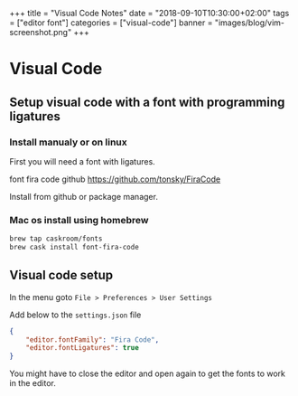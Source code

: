 +++
title = "Visual Code Notes"
date = "2018-09-10T10:30:00+02:00"
tags = ["editor font"]
categories = ["visual-code"]
banner = "images/blog/vim-screenshot.png"
+++

# Visual Code

## Setup visual code with a font with programming ligatures

### Install manualy or on linux

 First you will need a font with ligatures.

font fira code github <https://github.com/tonsky/FiraCode>

Install from github or package manager.

### Mac os install using homebrew

```bash
brew tap caskroom/fonts
brew cask install font-fira-code
```

## Visual code setup

In the menu goto `File > Preferences > User Settings`

Add below to the `settings.json` file

```json
{
    "editor.fontFamily": "Fira Code",
    "editor.fontLigatures": true
}
```

You might have to close the editor and open again to get the fonts to work in the editor.
